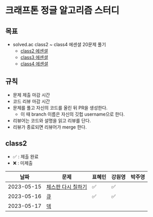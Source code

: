 # 크래프톤 정글 알고리즘 스터디

## 목표

- solved.ac class2 ~ class4 에센셜 20문제 풀기
  - [class2 에센셜](https://solved.ac/class/2e)
  - [class3 에센셜](https://solved.ac/class/3e)
  - [class4 에센셜](https://solved.ac/class/4e)

## 규칙

- 문제 제출 마감 시간
- 코드 리뷰 마감 시간
- 문제를 풀고 자신의 코드를 올린 뒤 PR을 생성한다.
  - 이 때 branch 이름은 자신의 깃헙 username으로 한다.
- 리뷰어는 코드와 설명을 읽고 리뷰를 단다.
- 리뷰가 종료되면 리뷰어가 merge 한다.

## class2

- ✅ : 제출 완료
- ❌ : 미제출

| 날짜       | 문제                                                       | 표혜민 | 강원영 | 박주영 |
| ---------- | ---------------------------------------------------------- | ------ | ------ | ------ |
| 2023-05-15 | [체스판 다시 칠하기](https://www.acmicpc.net/problem/1018) | ✅     | ✅     |        |
| 2023-05-16 | [큐](https://www.acmicpc.net/problem/10845)                | ✅     | ✅     |        |
| 2023-05-17 | [덱](https://www.acmicpc.net/problem/10866)                |        |        |        |
